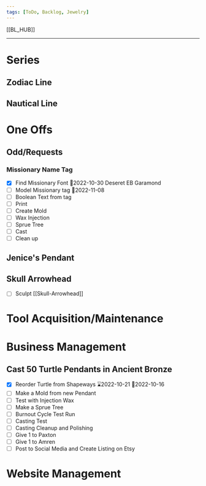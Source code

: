 ```yaml
---
tags: [ToDo, Backlog, Jewelry]
---
```

[[BL_HUB]]

---
# Series
## Zodiac Line
## Nautical Line

# One Offs
## Odd/Requests
### Missionary Name Tag
- [x] Find Missionary Font 📆2022-10-30
		Deseret 
		EB Garamond 
- [ ] Model Missionary tag 📆2022-11-08
- [ ] Boolean Text from tag
- [ ] Print
- [ ] Create Mold
- [ ] Wax Injection
- [ ] Sprue Tree
- [ ] Cast
- [ ] Clean up
## Jenice's Pendant 
## Skull Arrowhead
- [ ] Sculpt [[Skull-Arrowhead]]

# Tool Acquisition/Maintenance 

# Business Management
## Cast 50 Turtle Pendants in Ancient Bronze
- [x] Reorder Turtle from Shapeways ⌛2022-10-21 📆2022-10-16
- [ ] Make a Mold from new Pendant
- [ ] Test with Injection Wax
- [ ] Make a Sprue Tree
- [ ] Burnout Cycle Test Run
- [ ] Casting Test
- [ ] Casting Cleanup and Polishing
- [ ] Give 1 to Paxton
- [ ] Give 1 to Amren
- [ ] Post to Social Media and Create Listing on Etsy

# Website Management

